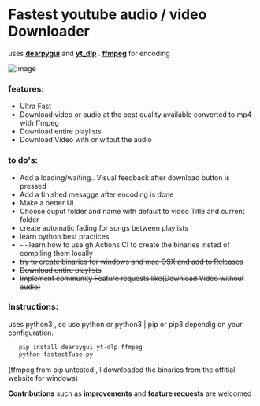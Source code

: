 # Fastest youtube audio / video Downloader
uses **[dearpygui](https://pypi.org/project/dearpygui/#dear-pygui)** and **[yt_dlp](https://pypi.org/project/yt-dlp/)** . **[ffmpeg](https://ffmpeg.org/)** for encoding

![image](https://user-images.githubusercontent.com/17380530/147417071-0b75581f-d40f-4a3d-bfc7-0738694248ad.png)


### features:
* Ultra Fast 
* Download video or audio at the best quality available converted to mp4 with ffmpeg
* Download entire playlists
* Download Video with or witout the audio
### to do's:
   * Add a loading/waiting.. Visual feedback after download button is pressed
   * Add a finished mesagge after encoding is done
   * Make a better UI
   * Choose ouput folder and name with default to video Title and current folder
   * create automatic fading for songs between playlists
   * learn python best practices
   * ~~learn how to use gh Actions CI to create the binaries insted of compiling them locally
   * ~~try to create binaries for windows and mac OSX and add to Releases~~
   * ~~Download entire playlists~~
   * ~~Implement community Feature requests like(Download Video without audio)~~ 


### Instructions:
uses python3 , so use python or python3 | pip or pip3 dependig on your configuration.
   ```bash
      pip install dearpygui yt-dlp ffmpeg
      python fastestTube.py
   ```
   (ffmpeg from pip untested , I downloaded the binaries from the offitial website for windows)

**Contributions**  such as **improvements** and **feature requests** are welcomed
